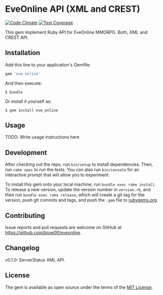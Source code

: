 # EveOnline API (XML and CREST)

[![Code Climate](https://codeclimate.com/github/biow0lf/eveonline/badges/gpa.svg)](https://codeclimate.com/github/biow0lf/eveonline)
[![Test Coverage](https://codeclimate.com/github/biow0lf/eveonline/badges/coverage.svg)](https://codeclimate.com/github/biow0lf/eveonline/coverage)

This gem implement Ruby API for EveOnline MMORPG. Both, XML and CREST API.

## Installation

Add this line to your application's Gemfile:

```ruby
gem 'eve_online'
```

And then execute:

    $ bundle

Or install it yourself as:

    $ gem install eve_online

## Usage

TODO: Write usage instructions here

## Development

After checking out the repo, run `bin/setup` to install dependencies. Then, run `rake spec` to run the tests. You can also run `bin/console` for an interactive prompt that will allow you to experiment.

To install this gem onto your local machine, run `bundle exec rake install`. To release a new version, update the version number in `version.rb`, and then run `bundle exec rake release`, which will create a git tag for the version, push git commits and tags, and push the `.gem` file to [rubygems.org](https://rubygems.org).

## Contributing

Issue reports and pull requests are welcome on GitHub at https://github.com/biow0lf/eveonline.

## Changelog

v0.1.0: ServerStatus XML API.

## License

The gem is available as open source under the terms of the [MIT License](http://opensource.org/licenses/MIT).

